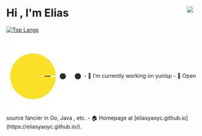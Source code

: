 <h1>Hi <img src="https://github.com/TheDudeThatCode/TheDudeThatCode/blob/master/Assets/Hi.gif" width="29px" align="right">, I'm Elias</h1> 

[![Top Langs](https://github-readme-stats.vercel.app/api/top-langs/?username=eliasyaoyc&hide=html)](https://github.com/anuraghazra/github-readme-stats)

<img align="center" src="https://raw.githubusercontent.com/Aniket965/Aniket965/master/pacman.svg?sanitize=true" width="200" height="200">
- 🔭 I’m currently working on yunlsp
- 🌱 Open source fancier in Go, Java , etc.
- 🏠 Homepage at [eliasyaoyc.github.io](https://eliasyaoyc.github.io/).

<!--
![picture](https://raw.githubusercontent.com/saadeghi/saadeghi/master/dino.gif)
[![eliasyaoyc's github stats](https://github-readme-stats.vercel.app/api?username=eliasyaoyc)](https://github.com/eliasyaoyc)

**eliasyaoyc/eliasyaoyc** is a ✨ _special_ ✨ repository because its `README.md` (this file) appears on your GitHub profile.

Here are some ideas to get you started:

- 🔭 I’m currently working on ...
- 🌱 I’m currently learning ...
- 👯 I’m looking to collaborate on ...
- 🤔 I’m looking for help with ...
- 💬 Ask me about ...
- 📫 How to reach me: ...
- 😄 Pronouns: ...
- ⚡ Fun fact: ...
-->
